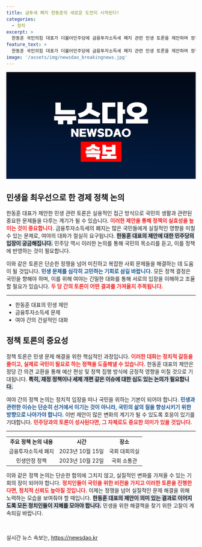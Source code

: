 ```yaml
---
title: 금투세 폐지 한동훈의 새로운 도전이 시작된다!
categories:
  - 정치
excerpt: >
  한동훈 국민의힘 대표가 더불어민주당에 금융투자소득세 폐지 관련 민생 토론을 제안하며 정책 중심의 대화 시작을 촉구했습니다. 과연 이 긴장을 풀 수 있을까요?
feature_text: >
  한동훈 국민의힘 대표가 더불어민주당에 금융투자소득세 폐지 관련 민생 토론을 제안하며 정책 중심의 대화 시작을 촉구했습니다. 과연 이 긴장을 풀 수 있을까요?
image: '/assets/img/newsdao_breakingnews.jpg'
---
```


<p><img src="/assets/img/newsdao_breakingnews.jpg" alt="ranknews 속보" /></p>

<h2 data-ke-size="size26">민생을 최우선으로 한 경제 정책 논의</h2>

<p data-ke-size="size16">한동훈 대표가 제안한 민생 관련 토론은 실용적인 접근 방식으로 국민의 생활과 관련된 중요한 문제들을 다루는 계기가 될 수 있습니다. <b><span style="color: #ee2323;">이러한 제안을 통해 정책의 실효성을 높이는 것이 중요합니다.</span></b> 금융투자소득세의 폐지는 많은 국민들에게 실질적인 영향을 미칠 수 있는 문제로, 여야의 대화가 절실히 요구됩니다. <b><span style="background-color: #21538527;">한동훈 대표의 제안에 대한 민주당의 입장이 궁금해집니다.</span></b> 민주당 역시 이러한 논의를 통해 국민의 목소리를 듣고, 이를 정책에 반영하는 것이 필요합니다.</p>

<p data-ke-size="size16">이와 같은 토론은 단순한 정쟁을 넘어 미진하고 복잡한 사회 문제들을 해결하는 데 도움이 될 것입니다. <b><span style="color: #1a5490;">민생 문제를 심각히 고민하는 기회로 삼길 바랍니다.</span></b> 모든 정책 결정은 국민을 향해야 하며, 이를 위해 여야는 긴밀한 대화를 통해 서로의 입장을 이해하고 조율할 필요가 있습니다. <b><span style="color: #ee2323;">두 당 간의 토론이 어떤 결과를 가져올지 주목됩니다.</span></b></p>

<hr>

<ul>
    <li>한동훈 대표의 민생 제안</li>
    <li>금융투자소득세 문제</li>
    <li>여야 간의 건설적인 대화</li>
</ul>

<h2 data-ke-size="size26">정책 토론의 중요성</h2>

<p data-ke-size="size16">정책 토론은 민생 문제 해결을 위한 핵심적인 과정입니다. <b><span style="color: #ee2323;">이러한 대화는 정치적 갈등을 줄이고, 실제로 국민이 필요로 하는 정책을 도출해낼 수 있습니다.</span></b> 한동훈 대표의 제안은 정당 간 의견 교환을 통해 예산 편성 및 정책 집행 방식에 긍정적 영향을 미칠 것으로 기대됩니다. <b><span style="background-color: #21538527;">특히, 재정 정책이나 세제 개편 같은 이슈에 대한 심도 있는 논의가 필요합니다.</span></b></p>

<p data-ke-size="size16">여야 간의 정책 논의는 정치적 입장을 떠나 국민을 위하는 기본이 되어야 합니다. <b><span style="color: #1a5490;">민생과 관련한 이슈는 단순히 선거에서 이기는 것이 아니라, 국민의 삶의 질을 향상시키기 위한 방향으로 나아가야 합니다.</span></b> 이번 제안이 많은 변화의 계기가 될 수 있도록 호응이 있기를 기대합니다. <b><span style="color: #ee2323;">민주당과의 토론이 성사된다면, 그 자체로도 중요한 의미가 있을 것입니다.</span></b></p>

<hr>

<table style="width: 100%; border-collapse: collapse;">
    <tr>
        <td style="text-align: center; height: 17px;"><b>주요 정책 논의 내용</b></td>
        <td style="text-align: center; height: 17px;"><b>시간</b></td>
        <td style="text-align: center; height: 17px;"><b>장소</b></td>
    </tr>
    <tr>
        <td style="text-align: center; height: 17px;">금융투자소득세 폐지</td>
        <td style="text-align: center; height: 17px;">2023년 10월 15일</td>
        <td style="text-align: center; height: 17px;">국회 대회의실</td>
    </tr>
    <tr>
        <td style="text-align: center; height: 17px;">민생안정 정책</td>
        <td style="text-align: center; height: 17px;">2023년 10월 22일</td>
        <td style="text-align: center; height: 17px;">국회 소통관</td>
    </tr>
</table>

<p data-ke-size="size16">이와 같은 정책 논의는 단순한 합의에 그치지 않고, 실질적인 변화를 가져올 수 있는 기회의 장이 되어야 합니다. <b><span style="color: #ee2323;">정치인들이 국민을 위한 비전을 가지고 이러한 토론을 진행한다면, 정치적 신뢰도 높아질 것입니다.</span></b> 이제는 정쟁을 넘어 실질적인 문제 해결을 위해 노력하는 모습을 보여줘야 할 때입니다. <b><span style="background-color: #21538527;">한동훈 대표의 제안이 의미 있는 결과로 이어지도록 모든 정치인들이 지혜를 모아야 합니다.</span></b> 민생을 위한 해결책을 찾기 위한 고찰이 계속되길 바랍니다.</p>

<p data-ke-size="size16">&nbsp;</p>
실시간 뉴스 속보는, <a href="https://newsdao.kr" rel="dofollow">https://newsdao.kr</a>



